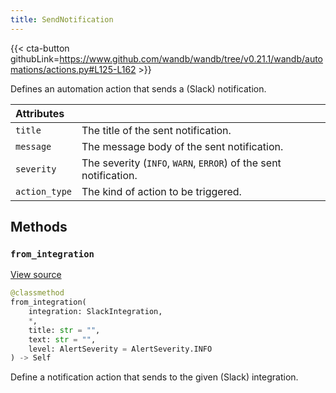 ```yaml
---
title: SendNotification
---
```


{{< cta-button githubLink=https://www.github.com/wandb/wandb/tree/v0.21.1/wandb/automations/actions.py#L125-L162 >}}

Defines an automation action that sends a (Slack) notification.

| Attributes |  |
| :--- | :--- |
|  `title` |  The title of the sent notification. |
|  `message` |  The message body of the sent notification. |
|  `severity` |  The severity (`INFO`, `WARN`, `ERROR`) of the sent notification. |
|  `action_type` |  The kind of action to be triggered. |

## Methods

### `from_integration`

[View source](https://www.github.com/wandb/wandb/tree/v0.21.1/wandb/automations/actions.py#L147-L162)

```python
@classmethod
from_integration(
    integration: SlackIntegration,
    *,
    title: str = "",
    text: str = "",
    level: AlertSeverity = AlertSeverity.INFO
) -> Self
```

Define a notification action that sends to the given (Slack) integration.
